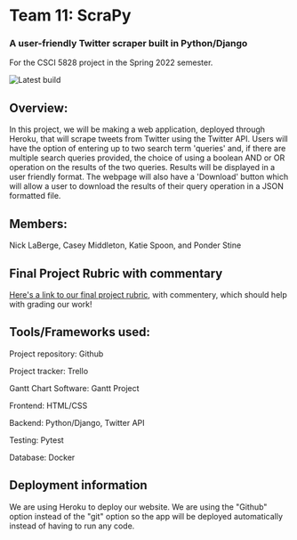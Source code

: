 # Team 11: ScraPy
### A user-friendly Twitter scraper built in Python/Django
For the CSCI 5828 project in the Spring 2022 semester.

![Latest build](https://github.com/CaseyMiddleton/FSE_project/actions/workflows/build.yml/badge.svg)

## Overview:

In this project, we will be making a web application, deployed through Heroku, that will scrape tweets from Twitter using the Twitter API. Users will have the option of entering up to two search term 'queries' and, if there are multiple search queries provided, the choice of using a boolean AND or OR operation on the results of the two queries. Results will be displayed in a user friendly format. The webpage will also have a 'Download' button which will allow a user to download the results of their query operation in a JSON formatted file.

## Members:

Nick LaBerge, Casey Middleton, Katie Spoon, and Ponder Stine

## Final Project Rubric with commentary

[Here's a link to our final project rubric](https://docs.google.com/document/d/1JYl70TQGF7lGOcjv9dyN3-9Rf1BOhnnfFqTE50QR3iE), with commentery, which should help with grading our work! 


## Tools/Frameworks used:

Project repository: Github

Project tracker: Trello

Gantt Chart Software: Gantt Project

Frontend: HTML/CSS

Backend: Python/Django, Twitter API

Testing: Pytest

Database: Docker

## Deployment information

We are using Heroku to deploy our website. We are using the "Github" option instead of the "git" option so the app will be deployed automatically instead of having to run any code.

